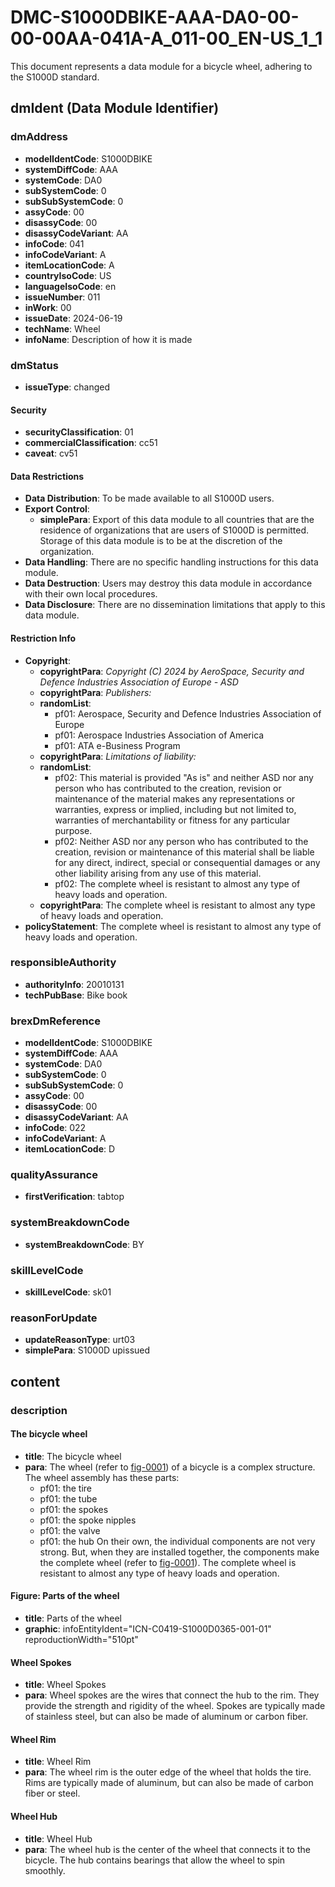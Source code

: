# DMC-S1000DBIKE-AAA-DA0-00-00-00AA-041A-A_011-00_EN-US_1_1

This document represents a data module for a bicycle wheel, adhering to the S1000D standard.

## dmIdent (Data Module Identifier)

### dmAddress

*   **modelIdentCode**: S1000DBIKE
*   **systemDiffCode**: AAA
*   **systemCode**: DA0
*   **subSystemCode**: 0
*   **subSubSystemCode**: 0
*   **assyCode**: 00
*   **disassyCode**: 00
*   **disassyCodeVariant**: AA
*   **infoCode**: 041
*   **infoCodeVariant**: A
*   **itemLocationCode**: A
*   **countryIsoCode**: US
*   **languageIsoCode**: en
*   **issueNumber**: 011
*   **inWork**: 00
*   **issueDate**: 2024-06-19
*   **techName**: Wheel
*   **infoName**: Description of how it is made

### dmStatus

*   **issueType**: changed

#### Security

*   **securityClassification**: 01
*   **commercialClassification**: cc51
*   **caveat**: cv51

#### Data Restrictions

*   **Data Distribution**: To be made available to all S1000D users.
*   **Export Control**:
    *   **simplePara**: Export of this data module to all countries that are the residence of organizations that are users of S1000D is permitted. Storage of this data module is to be at the discretion of the organization.
*   **Data Handling**: There are no specific handling instructions for this data module.
*   **Data Destruction**: Users may destroy this data module in accordance with their own local procedures.
*   **Data Disclosure**: There are no dissemination limitations that apply to this data module.

#### Restriction Info

*   **Copyright**:
    *   **copyrightPara**: *Copyright (C) 2024 by AeroSpace, Security and Defence Industries Association of Europe - ASD*
    *   **copyrightPara**: *Publishers:*
    *   **randomList**:
        *   pf01: Aerospace, Security and Defence Industries Association of Europe
        *   pf01: Aerospace Industries Association of America
        *   pf01: ATA e-Business Program
    *   **copyrightPara**: *Limitations of liability:*
    *   **randomList**:
        *   pf02: This material is provided "As is" and neither ASD nor any person who has contributed to the creation, revision or maintenance of the material makes any representations or warranties, express or implied, including but not limited to, warranties of merchantability or fitness for any particular purpose.
        *   pf02: Neither ASD nor any person who has contributed to the creation, revision or maintenance of this material shall be liable for any direct, indirect, special or consequential damages or any other liability arising from any use of this material.
        *   pf02: The complete wheel is resistant to almost any type of heavy loads and operation.
    *   **copyrightPara**: The complete wheel is resistant to almost any type of heavy loads and operation.
*   **policyStatement**: The complete wheel is resistant to almost any type of heavy loads and operation.

### responsibleAuthority

*   **authorityInfo**: 20010131
*   **techPubBase**: Bike book

### brexDmReference

*   **modelIdentCode**: S1000DBIKE
*   **systemDiffCode**: AAA
*   **systemCode**: DA0
*   **subSystemCode**: 0
*   **subSubSystemCode**: 0
*   **assyCode**: 00
*   **disassyCode**: 00
*   **disassyCodeVariant**: AA
*   **infoCode**: 022
*   **infoCodeVariant**: A
*   **itemLocationCode**: D

### qualityAssurance

*   **firstVerification**: tabtop

### systemBreakdownCode

*   **systemBreakdownCode**: BY

### skillLevelCode

*   **skillLevelCode**: sk01

### reasonForUpdate

*   **updateReasonType**: urt03
*   **simplePara**: S1000D upissued

## content

### description

#### The bicycle wheel

*   **title**: The bicycle wheel
*   **para**: The wheel (refer to [fig-0001](fig-0001)) of a bicycle is a complex structure. The wheel assembly has these parts:
    *   pf01: the tire
    *   pf01: the tube
    *   pf01: the spokes
    *   pf01: the spoke nipples
    *   pf01: the valve
    *   pf01: the hub
    On their own, the individual components are not very strong. But, when they are installed together, the components make the complete wheel (refer to [fig-0001](fig-0001)). The complete wheel is resistant to almost any type of heavy loads and operation.

#### Figure: Parts of the wheel

*   **title**: Parts of the wheel
*   **graphic**: infoEntityIdent="ICN-C0419-S1000D0365-001-01" reproductionWidth="510pt"

#### Wheel Spokes

*   **title**: Wheel Spokes
*   **para**: Wheel spokes are the wires that connect the hub to the rim. They provide the strength and rigidity of the wheel. Spokes are typically made of stainless steel, but can also be made of aluminum or carbon fiber.

#### Wheel Rim

*   **title**: Wheel Rim
*   **para**: The wheel rim is the outer edge of the wheel that holds the tire. Rims are typically made of aluminum, but can also be made of carbon fiber or steel.

#### Wheel Hub

*   **title**: Wheel Hub
*   **para**: The wheel hub is the center of the wheel that connects it to the bicycle. The hub contains bearings that allow the wheel to spin smoothly.